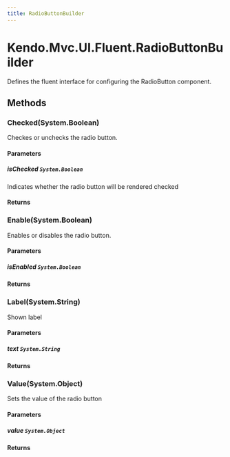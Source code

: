 ```yaml
---
title: RadioButtonBuilder
---
```


# Kendo.Mvc.UI.Fluent.RadioButtonBuilder
Defines the fluent interface for configuring the RadioButton component.




## Methods


### Checked(System.Boolean)
Checkes or unchecks the radio button.


#### Parameters

##### isChecked `System.Boolean`
Indicates whether the radio button will be rendered checked



#### Returns




### Enable(System.Boolean)
Enables or disables the radio button.


#### Parameters

##### isEnabled `System.Boolean`




#### Returns




### Label(System.String)
Shown label


#### Parameters

##### text `System.String`




#### Returns




### Value(System.Object)
Sets the value of the radio button


#### Parameters

##### value `System.Object`




#### Returns






